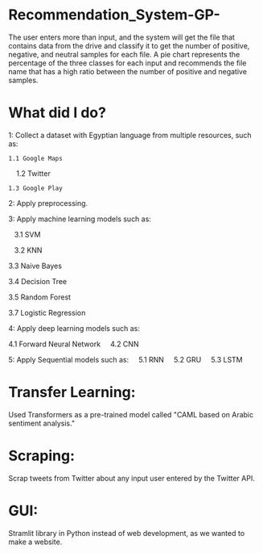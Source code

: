 # Recommendation_System-GP-
The user enters more than input, and the system will get the file that contains data from the drive and classify it to get the number of positive, negative, and neutral samples for each file. A pie chart represents the percentage of the three classes for each input and recommends the file name that has a high ratio between the number of positive and negative samples.
# What did I do?
1: Collect a dataset with Egyptian language from multiple resources, such as:


    1.1 Google Maps
   
    1.2 Twitter
   
    1.3 Google Play


2: Apply preprocessing.


3: Apply machine learning models such as:

   3.1 SVM
   
   3.2 KNN
   
   3.3 Naive Bayes
   
   3.4 Decision Tree
   
   3.5 Random Forest
   
   3.7 Logistic Regression


4: Apply deep learning models such as:
   
   4.1 Forward Neural Network
   
   4.2 CNN


5: Apply Sequential models such as:
   
   5.1 RNN
   
   5.2 GRU
   
   5.3 LSTM

# Transfer Learning:
Used Transformers as a pre-trained model called "CAML based on Arabic sentiment analysis."

# Scraping:
Scrap tweets from Twitter about any input user entered by the Twitter API.

# GUI:
Stramlit library in Python instead of web development, as we wanted to make a website.


